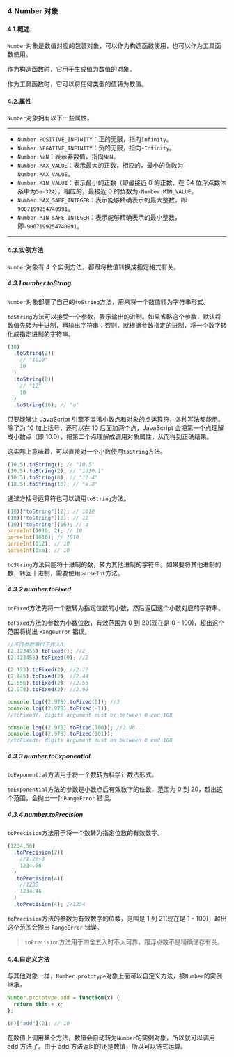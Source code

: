 ### 4.Number 对象

#### 4.1.概述

`Number`对象是数值对应的包装对象，可以作为构造函数使用，也可以作为工具函数使用。

作为构造函数时，它用于生成值为数值的对象。

作为工具函数时，它可以将任何类型的值转为数值。

#### 4.2.属性

`Number`对象拥有以下一些属性。

---

- `Number.POSITIVE_INFINITY`：正的无限，指向`Infinity`。
- `Number.NEGATIVE_INFINITY`：负的无限，指向`-Infinity`。
- `Number.NaN`：表示非数值，指向`NaN`。
- `Number.MAX_VALUE`：表示最大的正数，相应的，最小的负数为`-Number.MAX_VALUE`。
- `Number.MIN_VALUE`：表示最小的正数（即最接近 0 的正数，在 64 位浮点数体系中为`5e-324`），相应的，最接近 0 的负数为`-Number.MIN_VALUE`。
- `Number.MAX_SAFE_INTEGER`：表示能够精确表示的最大整数，即`9007199254740991`。
- `Number.MIN_SAFE_INTEGER`：表示能够精确表示的最小整数，即`-9007199254740991`。

---

#### 4.3.实例方法

`Number`对象有 4 个实例方法，都跟将数值转换成指定格式有关。

##### 4.3.1 number.toString

`Number`对象部署了自己的`toString`方法，用来将一个数值转为字符串形式。

`toString`方法可以接受一个参数，表示输出的进制。如果省略这个参数，默认将数值先转为十进制，再输出字符串；否则，就根据参数指定的进制，将一个数字转化成指定进制的字符串。

```javascript
(10)
  .toString(2)(
    // "1010"
    10
  )
  .toString(8)(
    // "12"
    10
  )
  .toString(16); // "a"
```

只要能够让 JavaScript 引擎不混淆小数点和对象的点运算符，各种写法都能用。除了为 10 加上括号，还可以在 10 后面加两个点，JavaScript 会把第一个点理解成小数点（即 10.0），把第二个点理解成调用对象属性，从而得到正确结果。

这实际上意味着，可以直接对一个小数使用`toString`方法。

```javascript
(10.5).toString(); // "10.5"
(10.5).toString(2); // "1010.1"
(10.5).toString(8); // "12.4"
(10.5).toString(16); // "a.8"
```

通过方括号运算符也可以调用`toString`方法。

```javascript
(10)["toString"](2); // 1010
(10)["toString"](8); // 12
(10)["toString"](16); // a
parseInt(1010, 2); // 10
parseInt(1010); // 1010
parseInt(012); // 10
parseInt(0xa); // 10
```

`toString`方法只能将十进制的数，转为其他进制的字符串。如果要将其他进制的数，转回十进制，需要使用`parseInt`方法。

##### 4.3.2 number.toFixed

`toFixed`方法先将一个数转为指定位数的小数，然后返回这个小数对应的字符串。

`toFixed`方法的参数为小数位数，有效范围为 0 到 20(现在是 0 - 100)，超出这个范围将抛出 `RangeError` 错误。

```javascript
//不传参数等价于传入0
(2.123456).toFixed(); //2
(2.423456).toFixed(0); //2

(2.123).toFixed(2); //2.12
(2.445).toFixed(2); //2.44
(2.556).toFixed(2); //2.56
(2.978).toFixed(2); //2.98

console.log((2.978).toFixed(0)); //3
console.log((2.978).toFixed(-1));
//toFixed() digits argument must be between 0 and 100

console.log((2.978).toFixed(100)); //2.98...
console.log((2.978).toFixed(101));
//toFixed() digits argument must be between 0 and 100
```

##### 4.3.3 number.toExponential

`toExponential`方法用于将一个数转为科学计数法形式。

`toExponential`方法的参数是小数点后有效数字的位数，范围为 0 到 20，超出这个范围，会抛出一个 `RangeError` 错误。

##### 4.3.4 number.toPrecision

`toPrecision`方法用于将一个数转为指定位数的有效数字。

```javascript
(1234.56)
  .toPrecision(2)(
    //1.2e+3
    1234.56
  )
  .toPrecision(4)(
    //1235
    1234.46
  )
  .toPrecision(4); //1234
```

`toPrecision`方法的参数为有效数字的位数，范围是 1 到 21(现在是 1 - 100)，超出这个范围会抛出 `RangeError` 错误。

> `toPrecision`方法用于四舍五入时不太可靠，跟浮点数不是精确储存有关。

#### 4.4.自定义方法

与其他对象一样，`Number.prototype`对象上面可以自定义方法，被`Number`的实例继承。

```javascript
Number.prototype.add = function(x) {
  return this + x;
};

(8)["add"](2); // 10
```

在数值上调用某个方法，数值会自动转为`Number`的实例对象，所以就可以调用 add 方法了。由于 add 方法返回的还是数值，所以可以链式运算。
